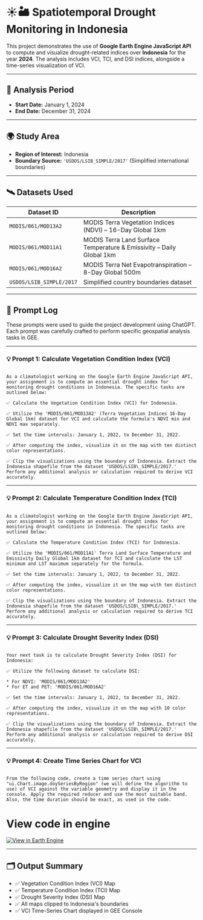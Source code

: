 # ☀️🏜️ Spatiotemporal Drought Monitoring in Indonesia

This project demonstrates the use of **Google Earth Engine JavaScript API** to compute and visualize drought-related indices over **Indonesia** for the year **2024**. The analysis includes VCI, TCI, and DSI indices, alongside a time-series visualization of VCI.

---

## 📅 Analysis Period

- **Start Date:** January 1, 2024  
- **End Date:** December 31, 2024

---

## 🌍 Study Area

- **Region of Interest:** Indonesia  
- **Boundary Source:** `'USDOS/LSIB_SIMPLE/2017'` (Simplified international boundaries)

---

## 🛰️ Datasets Used

| Dataset ID | Description |
|------------|-------------|
| `MODIS/061/MOD13A2` | MODIS Terra Vegetation Indices (NDVI) – 16-Day Global 1km |
| `MODIS/061/MOD11A1` | MODIS Terra Land Surface Temperature & Emissivity – Daily Global 1km |
| `MODIS/061/MOD16A2` | MODIS Terra Net Evapotranspiration – 8-Day Global 500m |
| `USDOS/LSIB_SIMPLE/2017` | Simplified country boundaries dataset |

---

## 💬 Prompt Log

These prompts were used to guide the project development using ChatGPT. Each prompt was carefully crafted to perform specific geospatial analysis tasks in GEE.

---

### 💡 **Prompt 1: Calculate Vegetation Condition Index (VCI)**

```

As a climatologist working on the Google Earth Engine JavaScript API, your assignment is to compute an essential drought index for monitoring drought conditions in Indonesia. The specific tasks are outlined below:

✅ Calculate the Vegetation Condition Index (VCI) for Indonesia.

✅ Utilize the 'MODIS/061/MOD13A2' (Terra Vegetation Indices 16-Day Global 1km) dataset for VCI and calculate the formula's NDVI min and NDVI max separately.

✅ Set the time intervals: January 1, 2022, to December 31, 2022.

✅ After computing the index, visualize it on the map with ten distinct color representations.

✅ Clip the visualizations using the boundary of Indonesia. Extract the Indonesia shapefile from the dataset 'USDOS/LSIB\_SIMPLE/2017.' Perform any additional analysis or calculation required to derive VCI accurately.

```

---

### 💡 **Prompt 2: Calculate Temperature Condition Index (TCI)**

```

As a climatologist working on the Google Earth Engine JavaScript API, your assignment is to compute an essential drought index for monitoring drought conditions in Indonesia. The specific tasks are outlined below:

✅ Calculate the Temperature Condition Index (TCI) for Indonesia.

✅ Utilize the 'MODIS/061/MOD11A1' Terra Land Surface Temperature and Emissivity Daily Global 1km dataset for TCI and calculate the LST minimum and LST maximum separately for the formula.

✅ Set the time intervals: January 1, 2022, to December 31, 2022.

✅ After computing the index, visualize it on the map with ten distinct color representations.

✅ Clip the visualizations using the boundary of Indonesia. Extract the Indonesia shapefile from the dataset 'USDOS/LSIB\_SIMPLE/2017.' Perform any additional analysis or calculation required to derive TCI accurately.

```

---

### 💡 **Prompt 3: Calculate Drought Severity Index (DSI)**

```

Your next task is to calculate Drought Severity Index (DSI) for Indonesia:

✅ Utilize the following dataset to calculate DSI:

* For NDVI: 'MODIS/061/MOD13A2'
* For ET and PET: 'MODIS/061/MOD16A2'

✅ Set the time intervals: January 1, 2022, to December 31, 2022.

✅ After computing the index, visualize it on the map with 10 color representations.

✅ Clip the visualizations using the boundary of Indonesia. Extract the Indonesia shapefile from the dataset 'USDOS/LSIB\_SIMPLE/2017.' Perform any additional analysis or calculation required to derive DSI accurately.

```

---

### 💡 **Prompt 4: Create Time Series Chart for VCI**

```

From the following code, create a time series chart using "ui.Chart.image.doySeriesByRegion" (we will define the algorithm to use) of VCI against the variable geometry and display it in the console. Apply the required reducer and use the most suitable band. Also, the time duration should be exact, as used in the code.

```

# View code in engine
[![View in Earth Engine](https://img.shields.io/badge/View%20in-Earth%20Engine-008000?logo=google)](https://code.earthengine.google.com/161144086fe6d17d9e20bd129e03e383?noload=true)

---

## 🗂️ Output Summary

- ✅ Vegetation Condition Index (VCI) Map
- ✅ Temperature Condition Index (TCI) Map
- ✅ Drought Severity Index (DSI) Map
- ✅ All maps clipped to Indonesia's boundaries
- ✅ VCI Time-Series Chart displayed in GEE Console
